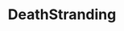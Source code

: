 ---
title: DeathStranding
crosslinks:
- youtubefactsbot
- NeverBeGameOver
- youtubot
- TheLaLiLuLeLo
- metalgearsolid
- anti_gif_bot
- MGSVIDeathStranding
- movies
- autotldr
- Gamingcirclejerk
- alotabot
- neverbegameover
- PSW
- indie
- Argaming
- IAmA
- horizon
- neverbedeathstranding
- RetroFuturism
- gaming
---